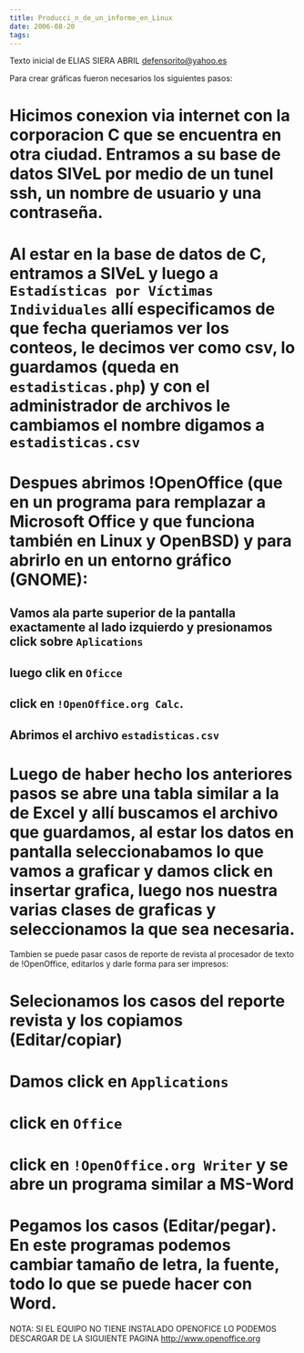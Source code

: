 ```yaml
---
title: Producci_n_de_un_informe_en_Linux
date: 2006-08-20
tags:
---
```

Texto inicial de ELIAS SIERA ABRIL defensorito@yahoo.es

Para crear gráficas fueron necesarios los siguientes pasos:

# Hicimos conexion via internet con la corporacion C que se encuentra en otra ciudad. Entramos a su base de datos SIVeL por medio de un tunel ssh, un nombre de usuario y una contraseña.
# Al estar en la base de datos de C, entramos a SIVeL y luego a ```Estadísticas por Víctimas Individuales``` allí especificamos de que fecha queriamos ver los conteos, le decimos ver como csv, lo guardamos (queda en ```estadisticas.php```) y con el administrador de archivos le cambiamos el nombre digamos a ```estadisticas.csv```
# Despues abrimos !OpenOffice (que en un programa para remplazar a Microsoft Office y que funciona también en Linux y OpenBSD) y para abrirlo en un entorno gráfico (GNOME):
## Vamos ala parte superior de la pantalla exactamente al lado izquierdo y presionamos click sobre ```Aplications```
## luego clik en ```Oficce```
## click en ```!OpenOffice.org Calc```.
## Abrimos el archivo ```estadisticas.csv```
# Luego de haber hecho los anteriores pasos se abre una tabla similar a la de Excel y allí buscamos el archivo que guardamos, al estar los datos en pantalla seleccionabamos lo que vamos a graficar y damos click en insertar grafica, luego nos nuestra varias clases de graficas y seleccionamos la que sea necesaria.

Tambien se puede pasar casos de reporte de revista al procesador de texto de !OpenOffice, editarlos y darle forma para ser impresos:

# Selecionamos los casos del reporte revista y los copiamos (Editar/copiar)
# Damos click en ```Applications```
# click en ```Office```
# click en ```!OpenOffice.org Writer``` y se abre un programa similar a MS-Word
# Pegamos los casos (Editar/pegar). En este programas podemos cambiar tamaño de letra, la fuente, todo lo que se puede hacer con Word.

NOTA: SI EL EQUIPO NO TIENE INSTALADO OPENOFICE LO PODEMOS DESCARGAR DE LA SIGUIENTE PAGINA http://www.openoffice.org
